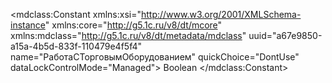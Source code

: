 <?xml version="1.0" encoding="UTF-8"?>
<mdclass:Constant xmlns:xsi="http://www.w3.org/2001/XMLSchema-instance" xmlns:core="http://g5.1c.ru/v8/dt/mcore" xmlns:mdclass="http://g5.1c.ru/v8/dt/metadata/mdclass" uuid="a67e9850-a15a-4b5d-833f-110479e4f5f4" name="РаботаСТорговымОборудованием" quickChoice="DontUse" dataLockControlMode="Managed">
  <synonym key="ru" value="Работа с торговым оборудованием"/>
  <producedTypes>
    <managerType typeId="27394bac-162f-40bc-aed8-0bf4db643a3e" valueTypeId="62bbc1ef-7982-4189-81ae-413fe927a1dd"/>
    <valueManagerType typeId="02a8b40d-eefe-4fb0-ae22-00564841a5f4" valueTypeId="b4c88e3f-1177-474d-8fb0-a102cd862154"/>
  </producedTypes>
  <type>
    <types>Boolean</types>
  </type>
  <minValue xsi:type="core:NullValue"/>
  <maxValue xsi:type="core:NullValue"/>
</mdclass:Constant>
